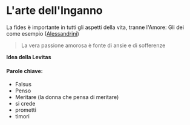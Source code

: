 # L'arte dell'Inganno

La fides è importante in tutti gli aspetti della vita, tranne l'Amore: 
  Gli dei come esempio ([Alessandrini](/notes/Alessandrini))

> La vera passione amorosa è fonte di ansie e di sofferenze

**Idea della Levitas**

#### Parole chiave: 
- Falsus
- Penso
- Meritare (la donna che pensa di meritare)
- si crede
- prometti
- timori
